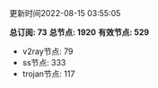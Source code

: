 更新时间2022-08-15 03:55:05

**总订阅: 73**
**总节点: 1920**
**有效节点: 529**
- v2ray节点: 79
- ss节点: 333
- trojan节点: 117
